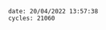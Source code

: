 

                date: 20/04/2022 13:57:38
                cycles: 21060

                         